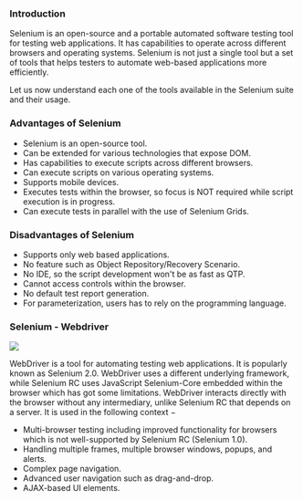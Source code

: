 ### Introduction

Selenium is an open-source and a portable automated software testing tool for testing web applications. It has capabilities to operate across different browsers and operating systems. Selenium is not just a single tool but a set of tools that helps testers to automate web-based applications more efficiently.

Let us now understand each one of the tools available in the Selenium suite and their usage.

### Advantages of Selenium

* Selenium is an open-source tool.  
* Can be extended for various technologies that expose DOM.  
* Has capabilities to execute scripts across different browsers.  
* Can execute scripts on various operating systems.  
* Supports mobile devices.  
* Executes tests within the browser, so focus is NOT required while script execution is in progress.  
* Can execute tests in parallel with the use of Selenium Grids.   

### Disadvantages of Selenium

* Supports only web based applications.  
* No feature such as Object Repository/Recovery Scenario.
* No IDE, so the script development won't be as fast as QTP.  
* Cannot access controls within the browser.  
* No default test report generation.  
* For parameterization, users has to rely on the programming language.  

### Selenium - Webdriver

<img src="https://www.tutorialspoint.com/selenium/images/selenium_ide_92.jpg">

WebDriver is a tool for automating testing web applications. It is popularly known as Selenium 2.0. WebDriver uses a different underlying framework, while Selenium RC uses JavaScript Selenium-Core embedded within the browser which has got some limitations. WebDriver interacts directly with the browser without any intermediary, unlike Selenium RC that depends on a server. It is used in the following context −

* Multi-browser testing including improved functionality for browsers which is not well-supported by Selenium RC (Selenium 1.0).
* Handling multiple frames, multiple browser windows, popups, and alerts.
* Complex page navigation.
* Advanced user navigation such as drag-and-drop.
* AJAX-based UI elements.
